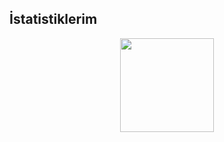 
## İstatistiklerim

<div align="center">
  <a href="https://github.com/dengizfth">
  <!-- <img height="150em" src="https://github-readme-stats.vercel.app/api?username=dengizfth&show_icons=true&theme=dracula&include_all_commits=true&count_private=true"/> -->
    <img height="150em" src="https://github-readme-stats.vercel.app/api/top-langs/?username=dengizfth&layout=compact&langs_count=8&theme=dracula"/>
  </a>
</div>



<!--

## Hi there 👋
**dengizfth/dengizfth** is a ✨ _special_ ✨ repository because its `README.md` (this file) appears on your GitHub profile.

Here are some ideas to get you started:

- 🔭 I’m currently working on ...
- 🌱 I’m currently learning ...
- 👯 I’m looking to collaborate on ...
- 🤔 I’m looking for help with ...
- 💬 Ask me about ...
- 📫 How to reach me: ...
- 😄 Pronouns: ...
- ⚡ Fun fact: ...
-->
